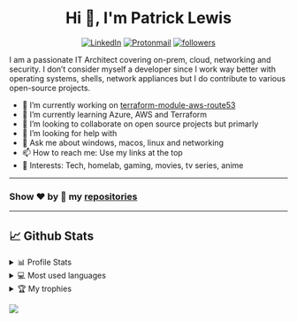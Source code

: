 <h1 align="center">Hi 👋, I'm Patrick Lewis</h1>
<p align="center">
  <a href="https://www.linkedin.com/in/patrick-lewis-5236778/"><img src="https://img.shields.io/badge/linkedin-%230077B5.svg?&style=for-the-badge&logo=linkedin&logoColor=white" alt="LinkedIn" /></a>
  <a href="mailto:pat@lo5t.com"><img src="https://img.shields.io/badge/email-grey?style=for-the-badge&logo=protonmail" alt="Protonmail"/></a>
  <a href="https://github.com/locus313"><img alt="followers" title="Follow me on Github" src="https://img.shields.io/badge/-GitHub-6f42c1?style=for-the-badge&logo=github&logoColor=white"/></a>
</p>

I am a passionate IT Architect covering on-prem, cloud, networking and security.
I don’t consider myself a developer since I work way better with operating systems, shells, network appliances but I do contribute to various open-source projects.

- 🔭 I’m currently working on [terraform-module-aws-route53](https://github.com/locus313/terraform-module-aws-route53)
- 🌱 I’m currently learning Azure, AWS and Terraform
- 👯 I’m looking to collaborate on open source projects but primarly
- 🤔 I’m looking for help with 
- 💬 Ask me about windows, macos, linux and networking
- 📫 How to reach me: Use my links at the top
- 💜 Interests: Tech, homelab, gaming, movies, tv series, anime

<!--
**locus313/locus313** is a ✨ _special_ ✨ repository because its `README.md` (this file) appears on your GitHub profile.

Here are some ideas to get you started:

- 🔭 I’m currently working on ...
- 🌱 I’m currently learning ...
- 👯 I’m looking to collaborate on ...
- 🤔 I’m looking for help with ...
- 💬 Ask me about ...
- 📫 How to reach me: ...
- 😄 Pronouns: ...
- ⚡ Fun fact: ...
-->

<!--
### My stack 👨‍💻

Tools that I use on a daily basis, or that I've used in the past.

<a href="https://stackshare.io/locus313/my-stack">
  <img src="https://img.shields.io/badge/view-it-0690fa.svg?style=for-the-badge&logo=stackshare" alt="Locus313 :: StackShare" />
</a>
-->
____
### Show ❤️ by 🌟 my [repositories](https://github.com/locus313?tab=repositories)
____

## 📈 Github Stats
<!-- https://github.com/anuraghazra/github-readme-stats -->
<details> 
  <summary>📊 Profile Stats</summary>
  <br/>
    <p align="left"> <a href="https://github.com/locus313"><img src="https://github-readme-stats.vercel.app/api?username=locus313&show_icons=true&count_private=true" alt="locus313" /></a> </p>
</details>

<details> 
  <summary>💻 Most used languages</summary>
  <br/>
  <p align="left"> <a href="https://github.com/locus313"><img src="https://github-readme-stats.vercel.app/api/top-langs/?username=locus313&layout=compact&count_private=true" alt="locus313" /></a> </p>
</details>

<!-- https://github.com/jamesgeorge007/github-activity-readme -->
<details>
  <summary>🏆 My trophies</summary>
  <br/>
  <p align="left"> <a href="https://github.com/locus313"><img src="https://github-profile-trophy.vercel.app/?username=locus313" alt="locus313" /></a> </p>
</details>


![](https://estruyf-github.azurewebsites.net/api/VisitorHit?user=locus313&repo=locus313&countColorcountColor&countColor=%237B1E7A)

<!--
____

![Profile View Counter](https://komarev.com/ghpvc/?username=locus313) ![Repos Badge](https://badges.pufler.dev/repos/locus313)
____


-->
